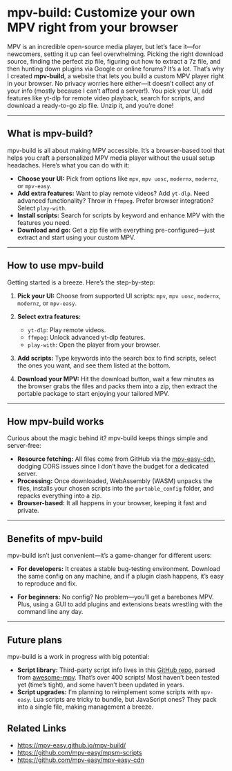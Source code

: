 # mpv-build: Customize your own MPV right from your browser

MPV is an incredible open-source media player, but let’s face it—for newcomers, setting it up can feel overwhelming. Picking the right download source, finding the perfect zip file, figuring out how to extract a 7z file, and then hunting down plugins via Google or online forums? It’s a lot. That’s why I created **mpv-build**, a website that lets you build a custom MPV player right in your browser. No privacy worries here either—it doesn’t collect any of your info (mostly because I can’t afford a server!). You pick your UI, add features like yt-dlp for remote video playback, search for scripts, and download a ready-to-go zip file. Unzip it, and you’re done!

---

## What is mpv-build?

mpv-build is all about making MPV accessible. It’s a browser-based tool that helps you craft a personalized MPV media player without the usual setup headaches. Here’s what you can do with it:

- **Choose your UI:** Pick from options like `mpv`, `mpv uosc`, `modernx`, `modernz`, or `mpv-easy`.
- **Add extra features:** Want to play remote videos? Add `yt-dlp`. Need advanced functionality? Throw in `ffmpeg`. Prefer browser integration? Select `play-with`.
- **Install scripts:** Search for scripts by keyword and enhance MPV with the features you need.
- **Download and go:** Get a zip file with everything pre-configured—just extract and start using your custom MPV.

---

## How to use mpv-build

Getting started is a breeze. Here’s the step-by-step:

1. **Pick your UI:**
   Choose from supported UI scripts: `mpv`, `mpv uosc`, `modernx`, `modernz`, or `mpv-easy`.

2. **Select extra features:**
   - `yt-dlp`: Play remote videos.
   - `ffmpeg`: Unlock advanced yt-dlp features.
   - `play-with`: Open the player from your browser.

3. **Add scripts:**
   Type keywords into the search box to find scripts, select the ones you want, and see them listed at the bottom.

4. **Download your MPV:**
   Hit the download button, wait a few minutes as the browser grabs the files and packs them into a zip, then extract the portable package to start enjoying your tailored MPV.

---

## How mpv-build works

Curious about the magic behind it? mpv-build keeps things simple and server-free:

- **Resource fetching:** All files come from GitHub via the [mpv-easy-cdn](https://github.com/mpv-easy/mpv-easy-cdn), dodging CORS issues since I don’t have the budget for a dedicated server.
- **Processing:** Once downloaded, WebAssembly (WASM) unpacks the files, installs your chosen scripts into the `portable_config` folder, and repacks everything into a zip.
- **Browser-based:** It all happens in your browser, keeping it fast and private.

---

## Benefits of mpv-build

mpv-build isn’t just convenient—it’s a game-changer for different users:

- **For developers:**
   It creates a stable bug-testing environment. Download the same config on any machine, and if a plugin clash happens, it’s easy to reproduce and fix.

- **For beginners:**
   No config? No problem—you’ll get a barebones MPV. Plus, using a GUI to add plugins and extensions beats wrestling with the command line any day.

---

## Future plans

mpv-build is a work in progress with big potential:

- **Script library:** Third-party script info lives in this [GitHub repo](https://github.com/mpv-easy/mpsm-scripts), parsed from [awesome-mpv](https://github.com/stax76/awesome-mpv). That’s over 400 scripts! Most haven’t been tested yet (time’s tight), and some haven’t been updated in years.
- **Script upgrades:** I’m planning to reimplement some scripts with `mpv-easy`. Lua scripts are tricky to bundle, but JavaScript ones? They pack into a single file, making management a breeze.


## Related Links

- https://mpv-easy.github.io/mpv-build/
- https://github.com/mpv-easy/mpsm-scripts
- https://github.com/mpv-easy/mpv-easy-cdn
